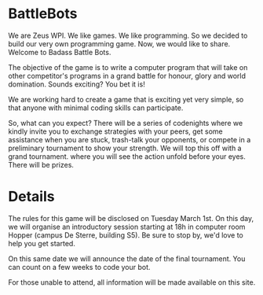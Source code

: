 # BattleBots

We are Zeus WPI. We like games. We like programming. So we decided to build our
very own programming game. Now, we would like to share. Welcome to Badass Battle
Bots.

The objective of the game is to write a computer program that will take on other
competitor's programs in a grand battle for honour, glory and world domination.
Sounds exciting? You bet it is!

We are working hard to create a game that is exciting yet very simple, so that
anyone with minimal coding skills can participate.

So, what can you expect? There will be a series of codenights where we kindly
invite you to exchange strategies with your peers, get some assistance when
you are stuck, trash-talk your opponents, or compete in a preliminary tournament
to show your strength. We will top this off with a grand tournament. where you
will see the action unfold before your eyes. There will be prizes.


# Details

The rules for this game will be disclosed on Tuesday March 1st. On this day, we
will organise an introductory session starting at 18h in computer room Hopper
(campus De Sterre, building S5). Be sure to stop by, we'd love to help you get
started.

On this same date we will announce the date of the final tournament. You can
count on a few weeks to code your bot.

For those unable to attend, all information will be made available on this site.
